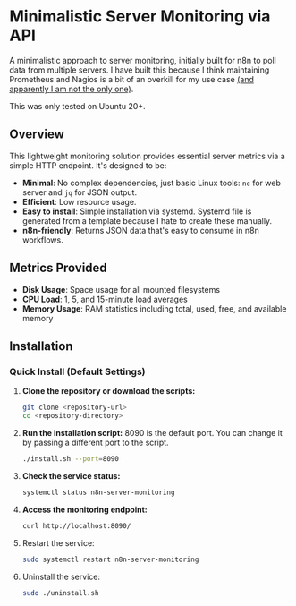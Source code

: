 # Minimalistic Server Monitoring via API

A minimalistic approach to server monitoring, initially built for n8n to poll data from multiple servers.
I have built this because I think maintaining Prometheus and Nagios is a bit of an overkill for my use case [(and apparently I am not the only one)](https://community.n8n.io/t/suggestion-to-monitor-server-cpu-memory-disks/88991).

This was only tested on Ubuntu 20+.

## Overview

This lightweight monitoring solution provides essential server metrics via a simple HTTP endpoint. It's designed to be:

- **Minimal**: No complex dependencies, just basic Linux tools: `nc` for web server and `jq` for JSON output.
- **Efficient**: Low resource usage.    
- **Easy to install**: Simple installation via systemd. Systemd file is generated from a template because I hate to create these manually.
- **n8n-friendly**: Returns JSON data that's easy to consume in n8n workflows.

## Metrics Provided

- **Disk Usage**: Space usage for all mounted filesystems
- **CPU Load**: 1, 5, and 15-minute load averages
- **Memory Usage**: RAM statistics including total, used, free, and available memory

## Installation

### Quick Install (Default Settings)


1. **Clone the repository or download the scripts:**

   ```bash
   git clone <repository-url>
   cd <repository-directory>
   ```

2. **Run the installation script:**
8090 is the default port. You can change it by passing a different port to the script.
   ```bash
   ./install.sh --port=8090
   ```

3. **Check the service status:**

   ```bash
   systemctl status n8n-server-monitoring
   ```

4. **Access the monitoring endpoint:**

   ```bash
   curl http://localhost:8090/
   ```

5. Restart the service:

   ```bash
   sudo systemctl restart n8n-server-monitoring
   ```

6. Uninstall the service:

   ```bash
   sudo ./uninstall.sh
   ```

